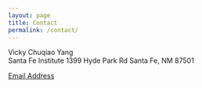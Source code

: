 ```yaml
---
layout: page
title: Contact
permalink: /contact/
---
```

Vicky Chuqiao Yang  
Santa Fe Institute
1399 Hyde Park Rd
Santa Fe, NM 87501

[Email Address](mailto:vcy@santafe.edu)
